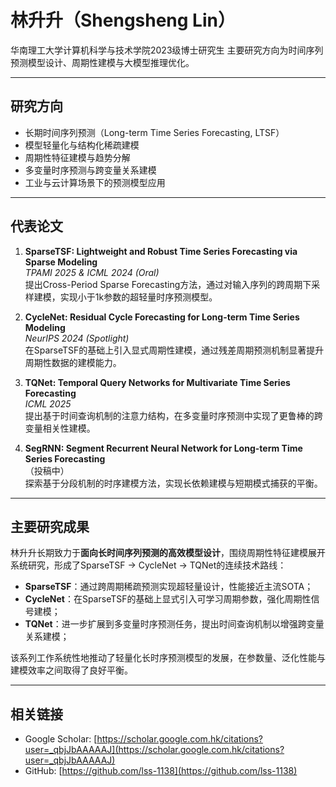 # 林升升（Shengsheng Lin）

华南理工大学计算机科学与技术学院2023级博士研究生 
主要研究方向为时间序列预测模型设计、周期性建模与大模型推理优化。

---

## 研究方向

- 长期时间序列预测（Long-term Time Series Forecasting, LTSF）
- 模型轻量化与结构化稀疏建模
- 周期性特征建模与趋势分解
- 多变量时序预测与跨变量关系建模
- 工业与云计算场景下的预测模型应用

---

## 代表论文

1. **SparseTSF: Lightweight and Robust Time Series Forecasting via Sparse Modeling**  
   *TPAMI 2025 & ICML 2024 (Oral)*  
   提出Cross-Period Sparse Forecasting方法，通过对输入序列的跨周期下采样建模，实现小于1k参数的超轻量时序预测模型。

2. **CycleNet: Residual Cycle Forecasting for Long-term Time Series Modeling**  
   *NeurIPS 2024 (Spotlight)*  
   在SparseTSF的基础上引入显式周期性建模，通过残差周期预测机制显著提升周期性数据的建模能力。

3. **TQNet: Temporal Query Networks for Multivariate Time Series Forecasting**  
   *ICML 2025*  
   提出基于时间查询机制的注意力结构，在多变量时序预测中实现了更鲁棒的跨变量相关性建模。

4. **SegRNN: Segment Recurrent Neural Network for Long-term Time Series Forecasting**  
   （投稿中）  
   探索基于分段机制的时序建模方法，实现长依赖建模与短期模式捕获的平衡。

---

## 主要研究成果

林升升长期致力于**面向长时间序列预测的高效模型设计**，围绕周期性特征建模展开系统研究，形成了SparseTSF → CycleNet → TQNet的连续技术路线：

- **SparseTSF**：通过跨周期稀疏预测实现超轻量设计，性能接近主流SOTA；
- **CycleNet**：在SparseTSF的基础上显式引入可学习周期参数，强化周期性信号建模；
- **TQNet**：进一步扩展到多变量时序预测任务，提出时间查询机制以增强跨变量关系建模；

该系列工作系统性地推动了轻量化长时序预测模型的发展，在参数量、泛化性能与建模效率之间取得了良好平衡。

---

## 相关链接

- Google Scholar: [https://scholar.google.com.hk/citations?user=_qbjJbAAAAAJ](https://scholar.google.com.hk/citations?user=_qbjJbAAAAAJ)
- GitHub: [https://github.com/lss-1138](https://github.com/lss-1138)